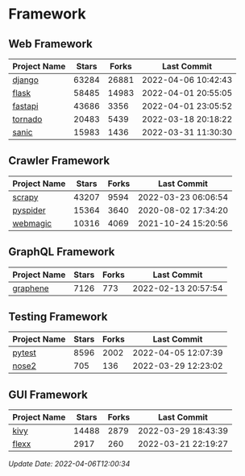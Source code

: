 # Framework

## Web Framework
| Project Name | Stars | Forks | Last Commit |
| ------------ | ----- | ----- | ----------- |
| [django](https://github.com/django/django) | 63284 | 26881 | 2022-04-06 10:42:43 |
| [flask](https://github.com/pallets/flask) | 58485 | 14983 | 2022-04-01 20:55:05 |
| [fastapi](https://github.com/tiangolo/fastapi) | 43686 | 3356 | 2022-04-01 23:05:52 |
| [tornado](https://github.com/tornadoweb/tornado) | 20483 | 5439 | 2022-03-18 20:18:22 |
| [sanic](https://github.com/sanic-org/sanic) | 15983 | 1436 | 2022-03-31 11:30:30 |

## Crawler Framework
| Project Name | Stars | Forks | Last Commit |
| ------------ | ----- | ----- | ----------- |
| [scrapy](https://github.com/scrapy/scrapy) | 43207 | 9594 | 2022-03-23 06:06:54 |
| [pyspider](https://github.com/binux/pyspider) | 15364 | 3640 | 2020-08-02 17:34:20 |
| [webmagic](https://github.com/code4craft/webmagic) | 10316 | 4069 | 2021-10-24 15:20:56 |

## GraphQL Framework
| Project Name | Stars | Forks | Last Commit |
| ------------ | ----- | ----- | ----------- |
| [graphene](https://github.com/graphql-python/graphene) | 7126 | 773 | 2022-02-13 20:57:54 |

## Testing Framework
| Project Name | Stars | Forks | Last Commit |
| ------------ | ----- | ----- | ----------- |
| [pytest](https://github.com/pytest-dev/pytest) | 8596 | 2002 | 2022-04-05 12:07:39 |
| [nose2](https://github.com/nose-devs/nose2) | 705 | 136 | 2022-03-29 12:23:02 |

## GUI Framework
| Project Name | Stars | Forks | Last Commit |
| ------------ | ----- | ----- | ----------- |
| [kivy](https://github.com/kivy/kivy) | 14488 | 2879 | 2022-03-29 18:43:39 |
| [flexx](https://github.com/flexxui/flexx) | 2917 | 260 | 2022-03-21 22:19:27 |

*Update Date: 2022-04-06T12:00:34*
